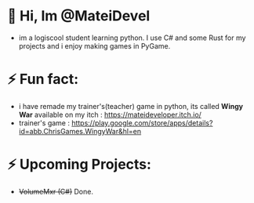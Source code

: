  # 👋 Hi, Im @MateiDevel
- im a logiscool student learning python. I use C# and some Rust for my projects and i enjoy making games in PyGame.
# ⚡ Fun fact:
- i have remade my trainer's(teacher) game in python, its called **Wingy War** available on my itch : https://mateideveloper.itch.io/
- trainer's game :  https://play.google.com/store/apps/details?id=abb.ChrisGames.WingyWar&hl=en
# ⚡ Upcoming Projects:
- ~~VolumeMxr (C#)~~ Done. 

<!---
MateiDevel/MateiDevel is a ✨ special ✨ repository because its `README.md` (this file) appears on your GitHub profile.
You can click the Preview link to take a look at your changes.
--->
